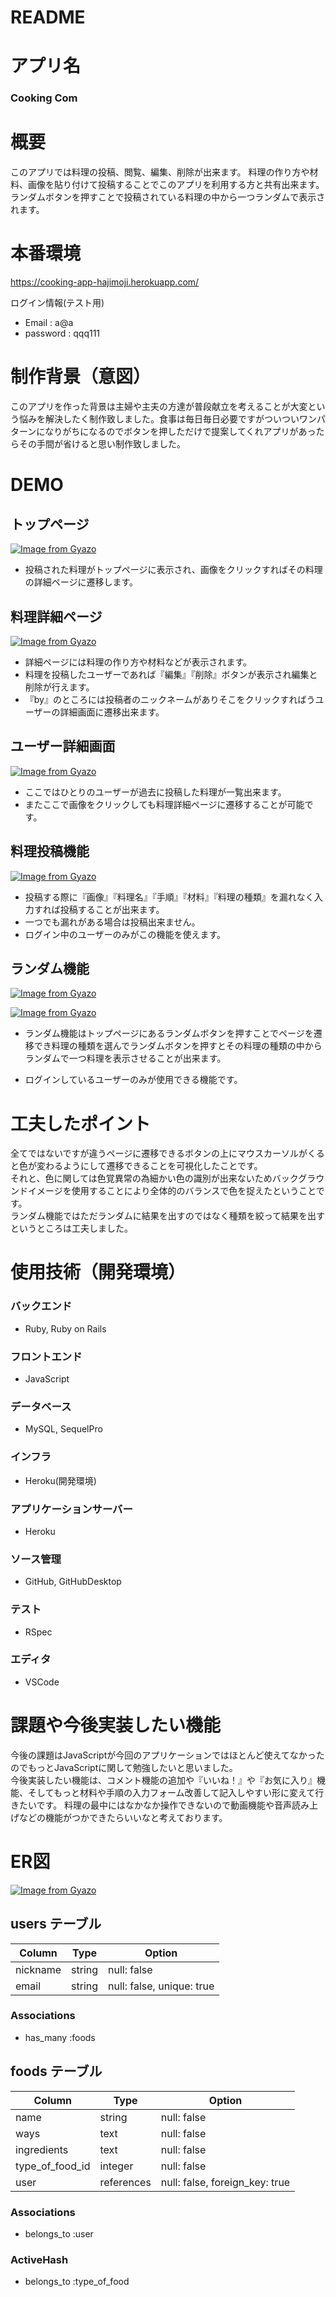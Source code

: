 # README

# アプリ名

### Cooking Com

 # 概要

 このアプリでは料理の投稿、閲覧、編集、削除が出来ます。
 料理の作り方や材料、画像を貼り付けて投稿することでこのアプリを利用する方と共有出来ます。
 ランダムボタンを押すことで投稿されている料理の中から一つランダムで表示されます。

 # 本番環境

 https://cooking-app-hajimoji.herokuapp.com/

 ログイン情報(テスト用)  
 * Email : a@a
 * password : qqq111

 # 制作背景（意図）

 このアプリを作った背景は主婦や主夫の方達が普段献立を考えることが大変という悩みを解決したく制作致しました。食事は毎日毎日必要ですがついついワンパターンになりがちになるのでボタンを押しただけで提案してくれアプリがあったらその手間が省けると思い制作致しました。

 # DEMO

 ## トップページ

 [![Image from Gyazo](https://i.gyazo.com/cb65a2cabbdb2780fa1a83de917a7677.jpg)](https://gyazo.com/cb65a2cabbdb2780fa1a83de917a7677)

 - 投稿された料理がトップページに表示され、画像をクリックすればその料理の詳細ページに遷移します。

 ## 料理詳細ページ

 [![Image from Gyazo](https://i.gyazo.com/53cdc789800b101a51226de8019d3165.jpg)](https://gyazo.com/53cdc789800b101a51226de8019d3165)

 - 詳細ページには料理の作り方や材料などが表示されます。
 - 料理を投稿したユーザーであれば『編集』『削除』ボタンが表示され編集と削除が行えます。
 - 『by』のところには投稿者のニックネームがありそこをクリックすればうユーザーの詳細画面に遷移出来ます。
 


 ## ユーザー詳細画面

 [![Image from Gyazo](https://i.gyazo.com/1d255af03cf51f8921e4d0c18b00df89.jpg)](https://gyazo.com/1d255af03cf51f8921e4d0c18b00df89)

 - ここではひとりのユーザーが過去に投稿した料理が一覧出来ます。
 - またここで画像をクリックしても料理詳細ページに遷移することが可能です。

 ## 料理投稿機能

 [![Image from Gyazo](https://i.gyazo.com/38a73111976a7925ec265af494b68750.gif)](https://gyazo.com/38a73111976a7925ec265af494b68750)

 - 投稿する際に『画像』『料理名』『手順』『材料』『料理の種類』を漏れなく入力すれば投稿することが出来ます。
 - 一つでも漏れがある場合は投稿出来ません。
 - ログイン中のユーザーのみがこの機能を使えます。

 ## ランダム機能

 [![Image from Gyazo](https://i.gyazo.com/846ccc5bce080f7c6abb3ee378b1c7e7.gif)](https://gyazo.com/846ccc5bce080f7c6abb3ee378b1c7e7)

 [![Image from Gyazo](https://i.gyazo.com/11985c9a7dd01cd79218746c813a04de.gif)](https://gyazo.com/11985c9a7dd01cd79218746c813a04de)

- ランダム機能はトップページにあるランダムボタンを押すことでページを遷移でき料理の種類を選んでランダムボタンを押すとその料理の種類の中からランダムで一つ料理を表示させることが出来ます。

- ログインしているユーザーのみが使用できる機能です。

# 工夫したポイント

全てではないですが違うページに遷移できるボタンの上にマウスカーソルがくると色が変わるようにして遷移できることを可視化したことです。  
それと、色に関しては色覚異常の為細かい色の識別が出来ないためバックグラウンドイメージを使用することにより全体的のバランスで色を捉えたということです。  
ランダム機能ではただランダムに結果を出すのではなく種類を絞って結果を出すというところは工夫しました。

# 使用技術（開発環境）

### バックエンド
- Ruby, Ruby on Rails
### フロントエンド
- JavaScript
### データベース
- MySQL, SequelPro
### インフラ
- Heroku(開発環境)
### アプリケーションサーバー
- Heroku
### ソース管理
- GitHub, GitHubDesktop
### テスト
- RSpec
### エディタ
- VSCode

# 課題や今後実装したい機能

今後の課題はJavaScriptが今回のアプリケーションではほとんど使えてなかったのでもっとJavaScriptに関して勉強したいと思いました。  
今後実装したい機能は、コメント機能の追加や『いいね！』や『お気に入り』機能、そしてもっと材料や手順の入力フォーム改善して記入しやすい形に変えて行きたいです。
料理の最中にはなかなか操作できないので動画機能や音声読み上げなどの機能がつかできたらいいなと考えております。



# ER図

[![Image from Gyazo](https://i.gyazo.com/32c1c2c8c4df95f694d0c30f209bed67.png)](https://gyazo.com/32c1c2c8c4df95f694d0c30f209bed67)

## users テーブル

| Column       | Type       |Option                    |
|--------------|------------|--------------------------|
|nickname      | string     | null: false              |
|email         | string     | null: false, unique: true|


### Associations
- has_many :foods

## foods テーブル

| Column            | Type      | Option                        |
|-------------------|-----------|-------------------------------|
| name              | string    | null: false                   |
| ways              | text      | null: false                   |
| ingredients       | text      | null: false
| type_of_food_id   | integer   | null: false                   |
| user              | references| null: false, foreign_key: true|

### Associations
- belongs_to :user

### ActiveHash
- belongs_to :type_of_food